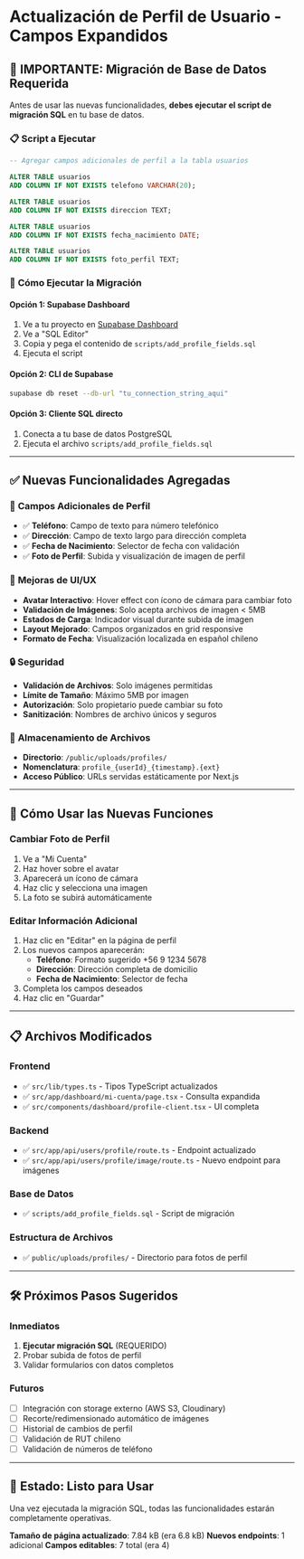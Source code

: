 # Actualización de Perfil de Usuario - Campos Expandidos

## 🚨 **IMPORTANTE: Migración de Base de Datos Requerida**

Antes de usar las nuevas funcionalidades, **debes ejecutar el script de migración SQL** en tu base de datos.

### 📋 **Script a Ejecutar**

```sql
-- Agregar campos adicionales de perfil a la tabla usuarios

ALTER TABLE usuarios 
ADD COLUMN IF NOT EXISTS telefono VARCHAR(20);

ALTER TABLE usuarios 
ADD COLUMN IF NOT EXISTS direccion TEXT;

ALTER TABLE usuarios 
ADD COLUMN IF NOT EXISTS fecha_nacimiento DATE;

ALTER TABLE usuarios 
ADD COLUMN IF NOT EXISTS foto_perfil TEXT;
```

### 🔧 **Cómo Ejecutar la Migración**

#### Opción 1: Supabase Dashboard
1. Ve a tu proyecto en [Supabase Dashboard](https://supabase.com/dashboard)
2. Ve a "SQL Editor"
3. Copia y pega el contenido de `scripts/add_profile_fields.sql`
4. Ejecuta el script

#### Opción 2: CLI de Supabase
```bash
supabase db reset --db-url "tu_connection_string_aqui"
```

#### Opción 3: Cliente SQL directo
1. Conecta a tu base de datos PostgreSQL
2. Ejecuta el archivo `scripts/add_profile_fields.sql`

---

## ✅ **Nuevas Funcionalidades Agregadas**

### 📝 **Campos Adicionales de Perfil**
- ✅ **Teléfono**: Campo de texto para número telefónico
- ✅ **Dirección**: Campo de texto largo para dirección completa  
- ✅ **Fecha de Nacimiento**: Selector de fecha con validación
- ✅ **Foto de Perfil**: Subida y visualización de imagen de perfil

### 🎨 **Mejoras de UI/UX**
- **Avatar Interactivo**: Hover effect con ícono de cámara para cambiar foto
- **Validación de Imágenes**: Solo acepta archivos de imagen < 5MB
- **Estados de Carga**: Indicador visual durante subida de imagen
- **Layout Mejorado**: Campos organizados en grid responsive
- **Formato de Fecha**: Visualización localizada en español chileno

### 🔒 **Seguridad**
- **Validación de Archivos**: Solo imágenes permitidas
- **Límite de Tamaño**: Máximo 5MB por imagen
- **Autorización**: Solo propietario puede cambiar su foto
- **Sanitización**: Nombres de archivo únicos y seguros

### 📂 **Almacenamiento de Archivos**
- **Directorio**: `/public/uploads/profiles/`
- **Nomenclatura**: `profile_{userId}_{timestamp}.{ext}`
- **Acceso Público**: URLs servidas estáticamente por Next.js

---

## 🚀 **Cómo Usar las Nuevas Funciones**

### Cambiar Foto de Perfil
1. Ve a "Mi Cuenta"
2. Haz hover sobre el avatar
3. Aparecerá un ícono de cámara
4. Haz clic y selecciona una imagen
5. La foto se subirá automáticamente

### Editar Información Adicional  
1. Haz clic en "Editar" en la página de perfil
2. Los nuevos campos aparecerán:
   - **Teléfono**: Formato sugerido +56 9 1234 5678
   - **Dirección**: Dirección completa de domicilio
   - **Fecha de Nacimiento**: Selector de fecha
3. Completa los campos deseados
4. Haz clic en "Guardar"

---

## 📋 **Archivos Modificados**

### Frontend
- ✅ `src/lib/types.ts` - Tipos TypeScript actualizados
- ✅ `src/app/dashboard/mi-cuenta/page.tsx` - Consulta expandida
- ✅ `src/components/dashboard/profile-client.tsx` - UI completa

### Backend  
- ✅ `src/app/api/users/profile/route.ts` - Endpoint actualizado
- ✅ `src/app/api/users/profile/image/route.ts` - Nuevo endpoint para imágenes

### Base de Datos
- ✅ `scripts/add_profile_fields.sql` - Script de migración

### Estructura de Archivos
- ✅ `public/uploads/profiles/` - Directorio para fotos de perfil

---

## 🛠️ **Próximos Pasos Sugeridos**

### Inmediatos
1. **Ejecutar migración SQL** (REQUERIDO)
2. Probar subida de fotos de perfil
3. Validar formularios con datos completos

### Futuros
- [ ] Integración con storage externo (AWS S3, Cloudinary)
- [ ] Recorte/redimensionado automático de imágenes
- [ ] Historial de cambios de perfil
- [ ] Validación de RUT chileno
- [ ] Validación de números de teléfono

---

## 🎉 **Estado: Listo para Usar**

Una vez ejecutada la migración SQL, todas las funcionalidades estarán completamente operativas.

**Tamaño de página actualizado**: 7.84 kB (era 6.8 kB)
**Nuevos endpoints**: 1 adicional
**Campos editables**: 7 total (era 4)